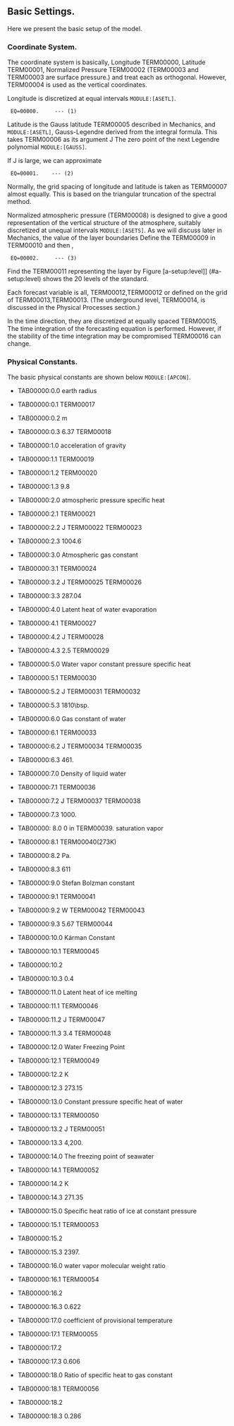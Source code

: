 ## Basic Settings.

Here we present the basic setup of the model.

### Coordinate System.

The coordinate system is basically,
Longitude TERM00000, Latitude TERM00001, Normalized Pressure TERM00002
(TERM00003 and TERM00003 are surface pressure.)
and treat each as orthogonal.
However, TERM00004 is used as the vertical coordinates.

Longitude is discretized at equal intervals `MODULE:[ASETL]`.

     EQ=00000.     --- (1)

Latitude is the Gauss latitude TERM00005 described in Mechanics, and `MODULE:[ASETL]`,
Gauss-Legendre derived from the integral formula.
This takes TERM00006 as its argument
J The zero point of the next Legendre polynomial `MODULE:[GAUSS]`.

If J is large, we can approximate

     EQ=00001.    --- (2)

Normally, the grid spacing of longitude and latitude is taken as TERM00007 almost equally.
This is based on the triangular truncation of the spectral method.

Normalized atmospheric pressure (TERM00008) is designed to give a good representation of the vertical structure of the atmosphere,
suitably discretized at unequal intervals `MODULE:[ASETS]`.
As we will discuss later in Mechanics, the value of the layer boundaries
Define the TERM00009 in TERM00010 and then ,

     EQ=00002.     --- (3)

Find the TERM00011 representing the layer by
Figure [a-setup:level\]] (#a-setup:level) shows the 20 levels of the standard.

Each forecast variable is all, TERM00012,TERM00012
or defined on the grid of TERM00013,TERM00013.
(The underground level, TERM00014, is discussed in the Physical Processes section.)

In the time direction, they are discretized at equally spaced TERM00015,
The time integration of the forecasting equation is performed.
However, if the stability of the time integration may be compromised
TERM00016 can change.

### Physical Constants.

The basic physical constants are shown below `MODULE:[APCON]`.

 - TAB00000:0.0
 earth radius

 - TAB00000:0.1
     TERM00017

 - TAB00000:0.2
     m

 - TAB00000:0.3
     6.37 TERM00018

 - TAB00000:1.0
 acceleration of gravity

 - TAB00000:1.1
     TERM00019

 - TAB00000:1.2
     TERM00020

 - TAB00000:1.3
     9.8

 - TAB00000:2.0
 atmospheric pressure specific heat

 - TAB00000:2.1
     TERM00021

 - TAB00000:2.2
     J TERM00022 TERM00023

 - TAB00000:2.3
     1004.6

 - TAB00000:3.0
 Atmospheric gas constant

 - TAB00000:3.1
     TERM00024

 - TAB00000:3.2
     J TERM00025 TERM00026

 - TAB00000:3.3
     287.04

 - TAB00000:4.0
 Latent heat of water evaporation

 - TAB00000:4.1
     TERM00027

 - TAB00000:4.2
     J TERM00028

 - TAB00000:4.3
     2.5 TERM00029

 - TAB00000:5.0
 Water vapor constant pressure specific heat

 - TAB00000:5.1
     TERM00030

 - TAB00000:5.2
     J TERM00031 TERM00032

 - TAB00000:5.3
     1810\bsp.

 - TAB00000:6.0
 Gas constant of water

 - TAB00000:6.1
     TERM00033

 - TAB00000:6.2
     J TERM00034 TERM00035

 - TAB00000:6.3
     461\.

 - TAB00000:7.0
 Density of liquid water

 - TAB00000:7.1
     TERM00036

 - TAB00000:7.2
     J TERM00037 TERM00038

 - TAB00000:7.3
     1000.

 - TAB00000: 8.0
     0 in TERM00039.
 saturation vapor

 - TAB00000:8.1
     TERM00040(273K)

 - TAB00000:8.2
     Pa.

 - TAB00000:8.3
     611

 - TAB00000:9.0
     Stefan Bolzman
 constant

 - TAB00000:9.1
     TERM00041

 - TAB00000:9.2
     W TERM00042 TERM00043

 - TAB00000:9.3
     5.67
     TERM00044

 - TAB00000:10.0
     Kárman Constant

 - TAB00000:10.1
     TERM00045

 - TAB00000:10.2

 - TAB00000:10.3
     0.4

 - TAB00000:11.0
 Latent heat of ice melting

 - TAB00000:11.1
     TERM00046

 - TAB00000:11.2
     J TERM00047

 - TAB00000:11.3
     3.4 TERM00048

 - TAB00000:12.0
 Water Freezing Point

 - TAB00000:12.1
     TERM00049

 - TAB00000:12.2
     K

 - TAB00000:12.3
     273.15

 - TAB00000:13.0
 Constant pressure specific heat of water

 - TAB00000:13.1
     TERM00050

 - TAB00000:13.2
     J TERM00051

 - TAB00000:13.3
     4,200\.

 - TAB00000:14.0
 The freezing point of seawater

 - TAB00000:14.1
     TERM00052

 - TAB00000:14.2
     K

 - TAB00000:14.3
     271.35

 - TAB00000:15.0
 Specific heat ratio of ice at constant pressure

 - TAB00000:15.1
     TERM00053

 - TAB00000:15.2

 - TAB00000:15.3
     2397\.

 - TAB00000:16.0
 water vapor molecular weight ratio

 - TAB00000:16.1
     TERM00054

 - TAB00000:16.2

 - TAB00000:16.3
     0.622

 - TAB00000:17.0
 coefficient of provisional temperature

 - TAB00000:17.1
     TERM00055

 - TAB00000:17.2

 - TAB00000:17.3
     0.606

 - TAB00000:18.0
 Ratio of specific heat to gas constant

 - TAB00000:18.1
     TERM00056

 - TAB00000:18.2

 - TAB00000:18.3
     0.286